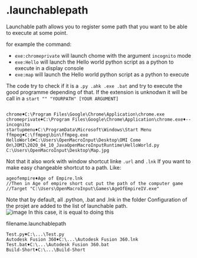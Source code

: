 # .launchablepath

Launchable path allows you to register some path that you want to be able to execute at some point.

for example the command:
- `exe:chromeprivate` will launch chome with the argument `incognito` mode
- `exe:Hello` will launch the Hello world python script as a python to execute in a display console
- `exe:map` will launch the Hello world python script as a python to execute

The code try to check if it is a `.py .ahk .exe .bat` and try to execute the good programme depending of that.
If the extension is unknodwn it will be call in a `start "" "YOURPATH" [YOUR ARGUMENT]` 



```

chrome♦C:\Program Files\Google\Chrome\Application\chrome.exe
chromeprivate♦C:\Program Files\Google\Chrome\Application\chrome.exe♦--incognito
startupmenu♦C:\ProgramData\Microsoft\Windows\Start Menu
ffmpeg♦C:\ffmpeg\bin\ffmpeg.exe
HelloWorld♦C:\Users\OpenMacroInput\Desktop\OMI Come On\JOMI\2020_04_10_JavaOpenMacroInputRuntime\HelloWorld.py
C:\Users\OpenMacroInput\Desktop\Map.jpg

```

Not that it also work with window shortcut linke `.url` and `.lnk`
If you want to make easy changeable shortcut to a path.
Like:
```
ageofempire♦Age of Empire.lnk
//Then in Age of empire short cut put the path of the computer game
//Target "C:\Users\OpenMacroInput\Games\AgeOfEmpireIV.exe"

```

Note that by default, all .python, .bat and .lnk in the folder Configuration of the projet are added to the list of launchable path.  
![image](https://user-images.githubusercontent.com/20149493/149349900-057afdbf-6631-4005-9aa3-5e92e30a5b56.png)
In this case, it is equal to doing this

filename.launchablepath
```
Test.py♦C:\...\Test.py
Autodesk Fusion 360♦C:\...\Autodesk Fusion 360.lnk
Test.bat♦C:\...\Autodesk Fusion 360.bat
Build-Short♦C:\...\Build-Short

```


